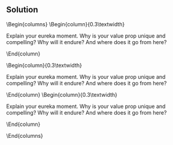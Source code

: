 ## Solution


\Begin{columns}
\Begin{column}{0.3\textwidth}

Explain your eureka moment. Why is your value prop unique and compelling? Why will it endure? And where does it go from here?

\End{column}

\Begin{column}{0.3\textwidth}

Explain your eureka moment. Why is your value prop unique and compelling? Why will it endure? And where does it go from here?

\End{column}
\Begin{column}{0.3\textwidth}

Explain your eureka moment. Why is your value prop unique and compelling? Why will it endure? And where does it go from here?

\End{column}

\End{columns}
